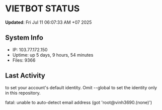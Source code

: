 # VIETBOT STATUS
**Updated**: Fri Jul 11 06:07:33 AM +07 2025

## System Info
- IP: 103.77.172.150
- Uptime: up 5 days, 9 hours, 54 minutes
- Files: 9366

## Last Activity

to set your account's default identity.
Omit --global to set the identity only in this repository.

fatal: unable to auto-detect email address (got 'root@vinh3690.(none)')
